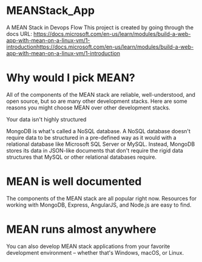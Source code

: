 # MEANStack_App
A MEAN Stack in Devops Flow
This project is created by going through the docs 
URL:
https://docs.microsoft.com/en-us/learn/modules/build-a-web-app-with-mean-on-a-linux-vm/1-introductionhttps://docs.microsoft.com/en-us/learn/modules/build-a-web-app-with-mean-on-a-linux-vm/1-introduction


# Why would I pick MEAN?
All of the components of the MEAN stack are reliable, well-understood, and open source, but so are many other development stacks. Here are some reasons you might choose MEAN over other development stacks.

Your data isn't highly structured

MongoDB is what's called a NoSQL database. A NoSQL database doesn't require data to be structured in a pre-defined way as it would with a relational database like Microsoft SQL Server or MySQL. Instead, MongoDB stores its data in JSON-like documents that don't require the rigid data structures that MySQL or other relational databases require.

# MEAN is well documented

The components of the MEAN stack are all popular right now. Resources for working with MongoDB, Express, AngularJS, and Node.js are easy to find.

# MEAN runs almost anywhere

You can also develop MEAN stack applications from your favorite development environment – whether that's Windows, macOS, or Linux.
